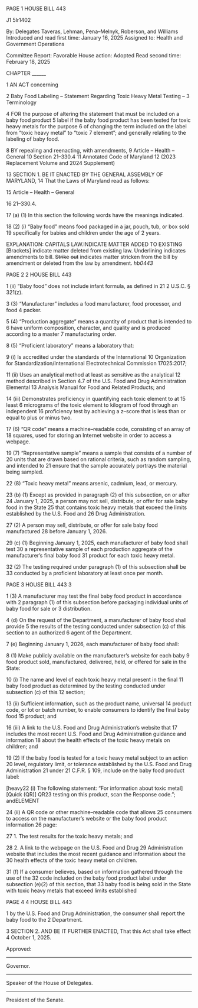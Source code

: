 PAGE 1
HOUSE BILL 443

J1 5lr1402

By: Delegates Taveras, Lehman, Pena–Melnyk, Roberson, and Williams
Introduced and read first time: January 16, 2025
Assigned to: Health and Government Operations

Committee Report: Favorable
House action: Adopted
Read second time: February 18, 2025

CHAPTER ______

1 AN ACT concerning

2 Baby Food Labeling – Statement Regarding Toxic Heavy Metal Testing –
3 Terminology

4 FOR the purpose of altering the statement that must be included on a baby food product
5 label if the baby food product has been tested for toxic heavy metals for the purpose
6 of changing the term included on the label from “toxic heavy metal” to “toxic
7 element”; and generally relating to the labeling of baby food.

8 BY repealing and reenacting, with amendments,
9 Article – Health – General
10 Section 21–330.4
11 Annotated Code of Maryland
12 (2023 Replacement Volume and 2024 Supplement)

13 SECTION 1. BE IT ENACTED BY THE GENERAL ASSEMBLY OF MARYLAND,
14 That the Laws of Maryland read as follows:

15 Article – Health – General

16 21–330.4.

17 (a) (1) In this section the following words have the meanings indicated.

18 (2) (i) “Baby food” means food packaged in a jar, pouch, tub, or box sold
19 specifically for babies and children under the age of 2 years.

EXPLANATION: CAPITALS LAW.INDICATE MATTER ADDED TO EXISTING
[Brackets] indicate matter deleted from existing law.
Underlining indicates amendments to bill.
~~Strike~~ ~~out~~ indicates matter stricken from the bill by amendment or deleted from the law by
amendment. *hb0443*

PAGE 2
2 HOUSE BILL 443

1 (ii) “Baby food” does not include infant formula, as defined in 21
2 U.S.C. § 321(z).

3 (3) “Manufacturer” includes a food manufacturer, food processor, and food
4 packer.

5 (4) “Production aggregate” means a quantity of product that is intended to
6 have uniform composition, character, and quality and is produced according to a master
7 manufacturing order.

8 (5) “Proficient laboratory” means a laboratory that:

9 (i) Is accredited under the standards of the International
10 Organization for Standardization/International Electrotechnical Commission 17025:2017;

11 (ii) Uses an analytical method at least as sensitive as the analytical
12 method described in Section 4.7 of the U.S. Food and Drug Administration Elemental
13 Analysis Manual for Food and Related Products; and

14 (iii) Demonstrates proficiency in quantifying each toxic element to at
15 least 6 micrograms of the toxic element to kilogram of food through an independent
16 proficiency test by achieving a z–score that is less than or equal to plus or minus two.

17 (6) “QR code” means a machine–readable code, consisting of an array of
18 squares, used for storing an Internet website in order to access a webpage.

19 (7) “Representative sample” means a sample that consists of a number of
20 units that are drawn based on rational criteria, such as random sampling, and intended to
21 ensure that the sample accurately portrays the material being sampled.

22 (8) “Toxic heavy metal” means arsenic, cadmium, lead, or mercury.

23 (b) (1) Except as provided in paragraph (2) of this subsection, on or after
24 January 1, 2025, a person may not sell, distribute, or offer for sale baby food in the State
25 that contains toxic heavy metals that exceed the limits established by the U.S. Food and
26 Drug Administration.

27 (2) A person may sell, distribute, or offer for sale baby food manufactured
28 before January 1, 2026.

29 (c) (1) Beginning January 1, 2025, each manufacturer of baby food shall test
30 a representative sample of each production aggregate of the manufacturer’s final baby food
31 product for each toxic heavy metal.

32 (2) The testing required under paragraph (1) of this subsection shall be
33 conducted by a proficient laboratory at least once per month.

PAGE 3
HOUSE BILL 443 3

1 (3) A manufacturer may test the final baby food product in accordance with
2 paragraph (1) of this subsection before packaging individual units of baby food for sale or
3 distribution.

4 (d) On the request of the Department, a manufacturer of baby food shall provide
5 the results of the testing conducted under subsection (c) of this section to an authorized
6 agent of the Department.

7 (e) Beginning January 1, 2026, each manufacturer of baby food shall:

8 (1) Make publicly available on the manufacturer’s website for each baby
9 food product sold, manufactured, delivered, held, or offered for sale in the State:

10 (i) The name and level of each toxic heavy metal present in the final
11 baby food product as determined by the testing conducted under subsection (c) of this
12 section;

13 (ii) Sufficient information, such as the product name, universal
14 product code, or lot or batch number, to enable consumers to identify the final baby food
15 product; and

16 (iii) A link to the U.S. Food and Drug Administration’s website that
17 includes the most recent U.S. Food and Drug Administration guidance and information
18 about the health effects of the toxic heavy metals on children; and

19 (2) If the baby food is tested for a toxic heavy metal subject to an action
20 level, regulatory limit, or tolerance established by the U.S. Food and Drug Administration
21 under 21 C.F.R. § 109, include on the baby food product label:

[heavy22 (i) The following statement: “For information about toxic
metal] [Quick (QR)] QR23 testing on this product, scan the Response code.”; andELEMENT

24 (ii) A QR code or other machine–readable code that allows
25 consumers to access on the manufacturer’s website or the baby food product information
26 page:

27 1. The test results for the toxic heavy metals; and

28 2. A link to the webpage on the U.S. Food and Drug
29 Administration website that includes the most recent guidance and information about the
30 health effects of the toxic heavy metal on children.

31 (f) If a consumer believes, based on information gathered through the use of the
32 code included on the baby food product label under subsection (e)(2) of this section, that
33 baby food is being sold in the State with toxic heavy metals that exceed limits established

PAGE 4
4 HOUSE BILL 443

1 by the U.S. Food and Drug Administration, the consumer shall report the baby food to the
2 Department.

3 SECTION 2. AND BE IT FURTHER ENACTED, That this Act shall take effect
4 October 1, 2025.

Approved:

________________________________________________________________________________
Governor.

________________________________________________________________________________
Speaker of the House of Delegates.

________________________________________________________________________________
President of the Senate.